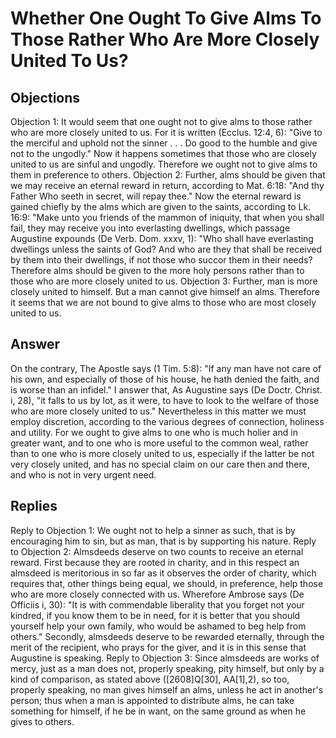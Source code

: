# Whether One Ought To Give Alms To Those Rather Who Are More Closely United To Us?
## Objections
Objection 1: It would seem that one ought not to give alms to those rather who are more closely united to us. For it is written (Ecclus. 12:4, 6): "Give to the merciful and uphold not the sinner . . . Do good to the humble and give not to the ungodly." Now it happens sometimes that those who are closely united to us are sinful and ungodly. Therefore we ought not to give alms to them in preference to others.
Objection 2: Further, alms should be given that we may receive an eternal reward in return, according to Mat. 6:18: "And thy Father Who seeth in secret, will repay thee." Now the eternal reward is gained chiefly by the alms which are given to the saints, according to Lk. 16:9: "Make unto you friends of the mammon of iniquity, that when you shall fail, they may receive you into everlasting dwellings, which passage Augustine expounds (De Verb. Dom. xxxv, 1): "Who shall have everlasting dwellings unless the saints of God? And who are they that shall be received by them into their dwellings, if not those who succor them in their needs? Therefore alms should be given to the more holy persons rather than to those who are more closely united to us.
Objection 3: Further, man is more closely united to himself. But a man cannot give himself an alms. Therefore it seems that we are not bound to give alms to those who are most closely united to us.
## Answer
On the contrary, The Apostle says (1 Tim. 5:8): "If any man have not care of his own, and especially of those of his house, he hath denied the faith, and is worse than an infidel."
I answer that, As Augustine says (De Doctr. Christ. i, 28), "it falls to us by lot, as it were, to have to look to the welfare of those who are more closely united to us." Nevertheless in this matter we must employ discretion, according to the various degrees of connection, holiness and utility. For we ought to give alms to one who is much holier and in greater want, and to one who is more useful to the common weal, rather than to one who is more closely united to us, especially if the latter be not very closely united, and has no special claim on our care then and there, and who is not in very urgent need.
## Replies
Reply to Objection 1: We ought not to help a sinner as such, that is by encouraging him to sin, but as man, that is by supporting his nature.
Reply to Objection 2: Almsdeeds deserve on two counts to receive an eternal reward. First because they are rooted in charity, and in this respect an almsdeed is meritorious in so far as it observes the order of charity, which requires that, other things being equal, we should, in preference, help those who are more closely connected with us. Wherefore Ambrose says (De Officiis i, 30): "It is with commendable liberality that you forget not your kindred, if you know them to be in need, for it is better that you should yourself help your own family, who would be ashamed to beg help from others." Secondly, almsdeeds deserve to be rewarded eternally, through the merit of the recipient, who prays for the giver, and it is in this sense that Augustine is speaking.
Reply to Objection 3: Since almsdeeds are works of mercy, just as a man does not, properly speaking, pity himself, but only by a kind of comparison, as stated above ([2608]Q[30], AA[1],2), so too, properly speaking, no man gives himself an alms, unless he act in another's person; thus when a man is appointed to distribute alms, he can take something for himself, if he be in want, on the same ground as when he gives to others.